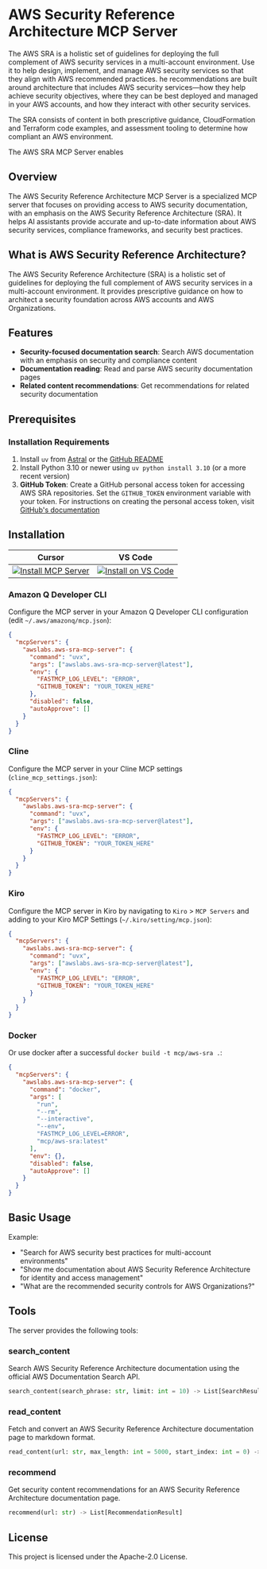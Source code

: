 # AWS Security Reference Architecture MCP Server

The AWS SRA is a holistic set of guidelines for deploying the full complement of AWS security services in a multi-account environment. Use it to help design, implement, and manage AWS security services so that they align with AWS recommended practices. he recommendations are built around architecture that includes AWS security services—how they help achieve security objectives, where they can be best deployed and managed in your AWS accounts, and how they interact with other security services.

The SRA consists of content in both prescriptive guidance, CloudFormation and Terraform code examples, and assessment tooling to determine how compliant an AWS environment.

The AWS SRA MCP Server enables


## Overview

The AWS Security Reference Architecture MCP Server is a specialized MCP server that focuses on providing access to AWS security documentation, with an emphasis on the AWS Security Reference Architecture (SRA). It helps AI assistants provide accurate and up-to-date information about AWS security services, compliance frameworks, and security best practices.

## What is AWS Security Reference Architecture?

The AWS Security Reference Architecture (SRA) is a holistic set of guidelines for deploying the full complement of AWS security services in a multi-account environment. It provides prescriptive guidance on how to architect a security foundation across AWS accounts and AWS Organizations.

## Features

- **Security-focused documentation search**: Search AWS documentation with an emphasis on security and compliance content
- **Documentation reading**: Read and parse AWS security documentation pages
- **Related content recommendations**: Get recommendations for related security documentation

## Prerequisites

### Installation Requirements

1. Install `uv` from [Astral](https://docs.astral.sh/uv/getting-started/installation/) or the [GitHub README](https://github.com/astral-sh/uv#installation)
2. Install Python 3.10 or newer using `uv python install 3.10` (or a more recent version)
3. **GitHub Token**: Create a GitHub personal access token for accessing AWS SRA repositories. Set
   the `GITHUB_TOKEN` environment variable with your token. For instructions on creating the
   personal access token, visit [GitHub's documentation](https://docs.github.com/en/authentication/keeping-your-account-and-data-secure/managing-your-personal-access-tokens)

## Installation

| Cursor | VS Code |
|:------:|:-------:|
| [![Install MCP Server](https://cursor.com/deeplink/mcp-install-light.svg)](https://cursor.com/install-mcp?name=awslabs.aws-sra-mcp-server&config=eyJjb21tYW5kIjoidXZ4IGF3c2xhYnMuYXdzLXNyYS1tY3Atc2VydmVyQGxhdGVzdCIsImVudiI6eyJGQVNUTUNQX0xPR19MRVZFTCI6IkVSUk9SIn0sImRpc2FibGVkIjpmYWxzZSwiYXV0b0FwcHJvdmUiOltdfQ%3D%3D) | [![Install on VS Code](https://img.shields.io/badge/Install_on-VS_Code-FF9900?style=flat-square&logo=visualstudiocode&logoColor=white)](https://insiders.vscode.dev/redirect/mcp/install?name=AWS%20SRA%20MCP%20Server&config=%7B%22command%22%3A%22uvx%22%2C%22args%22%3A%5B%22awslabs.aws-sra-mcp-server%40latest%22%5D%2C%22env%22%3A%7B%22FASTMCP_LOG_LEVEL%22%3A%22ERROR%22%7D%2C%22disabled%22%3Afalse%2C%22autoApprove%22%3A%5B%5D%7D) |

### Amazon Q Developer CLI

Configure the MCP server in your Amazon Q Developer CLI configuration (edit `~/.aws/amazonq/mcp.json`):

```json
{
  "mcpServers": {
    "awslabs.aws-sra-mcp-server": {
      "command": "uvx",
      "args": ["awslabs.aws-sra-mcp-server@latest"],
      "env": {
        "FASTMCP_LOG_LEVEL": "ERROR",
        "GITHUB_TOKEN": "YOUR_TOKEN_HERE"
      },
      "disabled": false,
      "autoApprove": []
    }
  }
}
```

### Cline

Configure the MCP server in your Cline MCP settings (`cline_mcp_settings.json`):

```json
{
  "mcpServers": {
    "awslabs.aws-sra-mcp-server": {
      "command": "uvx",
      "args": ["awslabs.aws-sra-mcp-server@latest"],
      "env": {
        "FASTMCP_LOG_LEVEL": "ERROR",
        "GITHUB_TOKEN": "YOUR_TOKEN_HERE"
      }
    }
  }
}
```

### Kiro

Configure the MCP server in Kiro by navigating to `Kiro` > `MCP Servers` and adding to your Kiro MCP
Settings (`~/.kiro/setting/mcp.json`):

```json
{
  "mcpServers": {
    "awslabs.aws-sra-mcp-server": {
      "command": "uvx",
      "args": ["awslabs.aws-sra-mcp-server@latest"],
      "env": {
        "FASTMCP_LOG_LEVEL": "ERROR",
        "GITHUB_TOKEN": "YOUR_TOKEN_HERE"
      }
    }
  }
}
```

### Docker

Or use docker after a successful `docker build -t mcp/aws-sra .`:

```json
{
  "mcpServers": {
    "awslabs.aws-sra-mcp-server": {
      "command": "docker",
      "args": [
        "run",
        "--rm",
        "--interactive",
        "--env",
        "FASTMCP_LOG_LEVEL=ERROR",
        "mcp/aws-sra:latest"
      ],
      "env": {},
      "disabled": false,
      "autoApprove": []
    }
  }
}
```

## Basic Usage

Example:

- "Search for AWS security best practices for multi-account environments"
- "Show me documentation about AWS Security Reference Architecture for identity and access management"
- "What are the recommended security controls for AWS Organizations?"

## Tools

The server provides the following tools:

### search_content

Search AWS Security Reference Architecture documentation using the official AWS Documentation Search API.

```python
search_content(search_phrase: str, limit: int = 10) -> List[SearchResult]
```

### read_content

Fetch and convert an AWS Security Reference Architecture documentation page to markdown format.

```python
read_content(url: str, max_length: int = 5000, start_index: int = 0) -> str
```

### recommend

Get security content recommendations for an AWS Security Reference Architecture documentation page.

```python
recommend(url: str) -> List[RecommendationResult]
```

## License

This project is licensed under the Apache-2.0 License.

